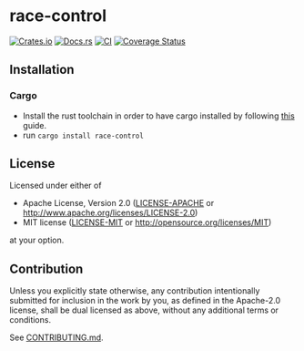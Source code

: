 # race-control

[![Crates.io](https://img.shields.io/crates/v/race-control.svg)](https://crates.io/crates/race-control)
[![Docs.rs](https://docs.rs/race-control/badge.svg)](https://docs.rs/race-control)
[![CI](https://github.com/albinocordeiro/race-control/workflows/CI/badge.svg)](https://github.com/albinocordeiro/race-control/actions)
[![Coverage Status](https://coveralls.io/repos/github/albinocordeiro/race-control/badge.svg?branch=main)](https://coveralls.io/github/albinocordeiro/race-control?branch=main)

## Installation

### Cargo

* Install the rust toolchain in order to have cargo installed by following
  [this](https://www.rust-lang.org/tools/install) guide.
* run `cargo install race-control`

## License

Licensed under either of

 * Apache License, Version 2.0
   ([LICENSE-APACHE](LICENSE-APACHE) or http://www.apache.org/licenses/LICENSE-2.0)
 * MIT license
   ([LICENSE-MIT](LICENSE-MIT) or http://opensource.org/licenses/MIT)

at your option.

## Contribution

Unless you explicitly state otherwise, any contribution intentionally submitted
for inclusion in the work by you, as defined in the Apache-2.0 license, shall be
dual licensed as above, without any additional terms or conditions.

See [CONTRIBUTING.md](CONTRIBUTING.md).
